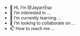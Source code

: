 - 👋 Hi, I’m @JayarrEsp
- 👀 I’m interested in ...
- 🌱 I’m currently learning ...
- 💞️ I’m looking to collaborate on ...
- 📫 How to reach me ...

<!---
JayarrEsp/JayarrEsp is a ✨ special ✨ repository because its `README.md` (this file) appears on your GitHub profile.
You can click the Preview link to take a look at your changes.
--->

